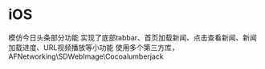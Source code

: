 # iOS
模仿今日头条部分功能
实现了底部tabbar、首页加载新闻、点击查看新闻、新闻加载进度、URL视频播放等小功能
使用多个第三方库，AFNetworking\SDWebImage\Cocoalumberjack
